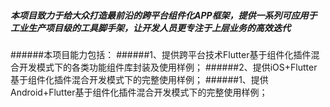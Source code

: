 ##### 本项目致力于给大众打造最前沿的跨平台组件化APP框架，提供一系列可应用于工业生产项目级的工具脚手架，让开发人员更专注于上层业务的高效迭代
######本项目能力包括：
######1、提供跨平台技术Flutter基于组件化插件混合开发模式下的各类功能组件库封装及使用样例；
######2、提供iOS+Flutter基于组件化插件混合开发模式下的完整使用样例；
######1、提供Android+Flutter基于组件化插件混合开发模式下的完整使用样例；
